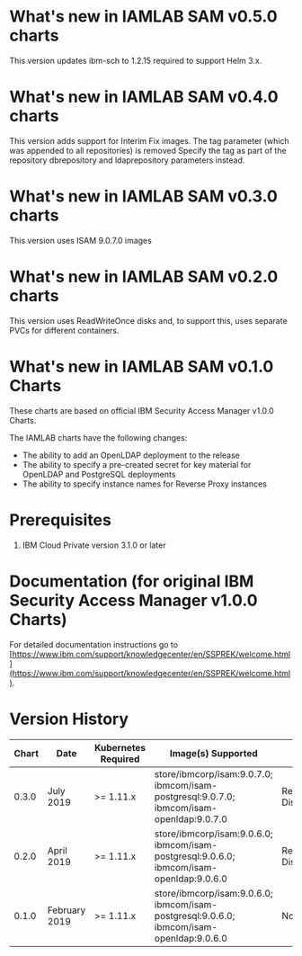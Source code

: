 # What's new in IAMLAB SAM v0.5.0 charts
This version updates ibm-sch to 1.2.15 required to support Helm 3.x.

# What's new in IAMLAB SAM v0.4.0 charts
This version adds support for Interim Fix images.  The tag parameter (which was appended to all repositories) is removed
Specify the tag as part of the repository dbrepository and ldaprepository parameters instead.

# What's new in IAMLAB SAM v0.3.0 charts
This version uses ISAM 9.0.7.0 images

# What's new in IAMLAB SAM v0.2.0 charts
This version uses ReadWriteOnce disks and, to support this, uses separate PVCs for different containers.

# What's new in IAMLAB SAM v0.1.0 Charts
These charts are based on official IBM Security Access Manager v1.0.0 Charts.

The IAMLAB charts have the following changes:
* The ability to add an OpenLDAP deployment to the release
* The ability to specify a pre-created secret for key material for OpenLDAP and PostgreSQL deployments
* The ability to specify instance names for Reverse Proxy instances

# Prerequisites
1. IBM Cloud Private version 3.1.0 or later

# Documentation (for original IBM Security Access Manager v1.0.0 Charts)
For detailed documentation instructions go to [https://www.ibm.com/support/knowledgecenter/en/SSPREK/welcome.html](https://www.ibm.com/support/knowledgecenter/en/SSPREK/welcome.html).


# Version History

| Chart | Date | Kubernetes Required | Image(s) Supported | Breaking Changes | Details
| ----- | ---- | ------------------- | ------------------ | ---------------- | -------
| 0.3.0 | July 2019  | >= 1.11.x | store/ibmcorp/isam:9.0.7.0; ibmcom/isam-postgresql:9.0.7.0; ibmcom/isam-openldap:9.0.7.0 | ReadWriteOnce Disk | Based on official 1.0.0 chart
| 0.2.0 | April 2019 | >= 1.11.x | store/ibmcorp/isam:9.0.6.0; ibmcom/isam-postgresql:9.0.6.0; ibmcom/isam-openldap:9.0.6.0 | ReadWriteOnce Disk | Based on official 1.0.0 chart
| 0.1.0 | February 2019 | >= 1.11.x | store/ibmcorp/isam:9.0.6.0; ibmcom/isam-postgresql:9.0.6.0; ibmcom/isam-openldap:9.0.6.0 | None | Based on official 1.0.0 chart
